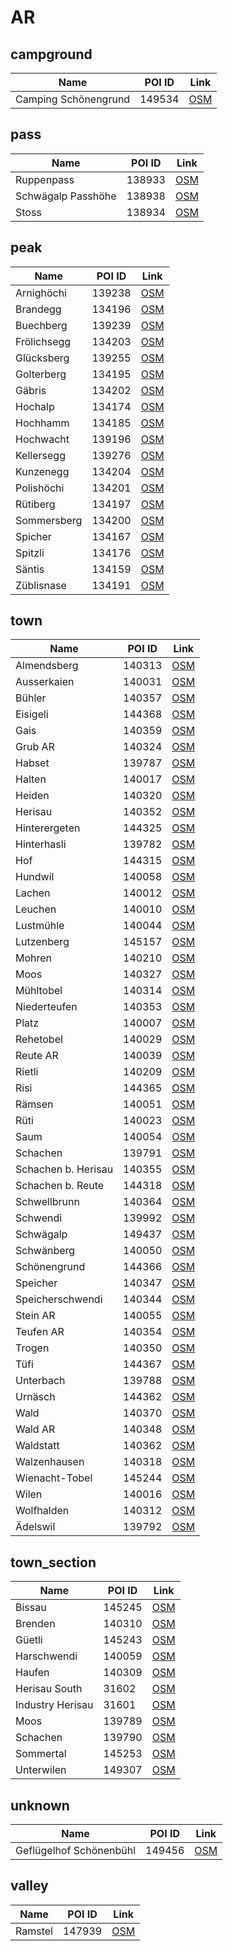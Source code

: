 # AR

## campground

| Name | POI ID | Link |
| ----- | ----- | ---- |
| Camping Schönengrund | 149534 | [OSM](https://www.openstreetmap.org/?mlat=47.329178&mlon=9.224111&zoom=13) |
## pass

| Name | POI ID | Link |
| ----- | ----- | ---- |
| Ruppenpass | 138933 | [OSM](https://www.openstreetmap.org/?mlat=47.3961167154851&mlon=9.50278247613953&zoom=13) |
| Schwägalp Passhöhe | 138938 | [OSM](https://www.openstreetmap.org/?mlat=47.2535741865426&mlon=9.303768683031358&zoom=13) |
| Stoss | 138934 | [OSM](https://www.openstreetmap.org/?mlat=47.36202937435202&mlon=9.465430919073103&zoom=13) |
## peak

| Name | POI ID | Link |
| ----- | ----- | ---- |
| Arnighöchi | 139238 | [OSM](https://www.openstreetmap.org/?mlat=47.339333848675764&mlon=9.22196775226163&zoom=13) |
| Brandegg | 134196 | [OSM](https://www.openstreetmap.org/?mlat=47.34969232575231&mlon=9.485534848639114&zoom=13) |
| Buechberg | 139239 | [OSM](https://www.openstreetmap.org/?mlat=47.35242990867781&mlon=9.33429939346018&zoom=13) |
| Frölichsegg | 134203 | [OSM](https://www.openstreetmap.org/?mlat=47.396531913928854&mlon=9.381776253957888&zoom=13) |
| Glücksberg | 139255 | [OSM](https://www.openstreetmap.org/?mlat=47.26843023439716&mlon=9.285959180292942&zoom=13) |
| Golterberg | 134195 | [OSM](https://www.openstreetmap.org/?mlat=47.34721545705033&mlon=9.479199985488304&zoom=13) |
| Gäbris | 134202 | [OSM](https://www.openstreetmap.org/?mlat=47.381354368668525&mlon=9.467771142314287&zoom=13) |
| Hochalp | 134174 | [OSM](https://www.openstreetmap.org/?mlat=47.275279467225275&mlon=9.253981160165752&zoom=13) |
| Hochhamm | 134185 | [OSM](https://www.openstreetmap.org/?mlat=47.31693414700239&mlon=9.24503707669222&zoom=13) |
| Hochwacht | 139196 | [OSM](https://www.openstreetmap.org/?mlat=47.346576593482204&mlon=9.209736840611269&zoom=13) |
| Kellersegg | 139276 | [OSM](https://www.openstreetmap.org/?mlat=47.388022218695085&mlon=9.490372436769416&zoom=13) |
| Kunzenegg | 134204 | [OSM](https://www.openstreetmap.org/?mlat=47.40062894504463&mlon=9.40365364024507&zoom=13) |
| Polishöchi | 134201 | [OSM](https://www.openstreetmap.org/?mlat=47.37468242389267&mlon=9.24061063026895&zoom=13) |
| Rütiberg | 134197 | [OSM](https://www.openstreetmap.org/?mlat=47.36248103965517&mlon=9.237863911452056&zoom=13) |
| Sommersberg | 134200 | [OSM](https://www.openstreetmap.org/?mlat=47.368122606229&mlon=9.48931344346678&zoom=13) |
| Spicher | 134167 | [OSM](https://www.openstreetmap.org/?mlat=47.26573120100066&mlon=9.27515340464219&zoom=13) |
| Spitzli | 134176 | [OSM](https://www.openstreetmap.org/?mlat=47.28352617933834&mlon=9.292570556489405&zoom=13) |
| Säntis | 134159 | [OSM](https://www.openstreetmap.org/?mlat=47.24942774559272&mlon=9.34323266321604&zoom=13) |
| Züblisnase | 134191 | [OSM](https://www.openstreetmap.org/?mlat=47.34366474519232&mlon=9.194469035656859&zoom=13) |
## town

| Name | POI ID | Link |
| ----- | ----- | ---- |
| Almendsberg | 140313 | [OSM](https://www.openstreetmap.org/?mlat=47.4548544306091&mlon=9.593177586804769&zoom=13) |
| Ausserkaien | 140031 | [OSM](https://www.openstreetmap.org/?mlat=47.42821802213655&mlon=9.50352619938589&zoom=13) |
| Bühler | 140357 | [OSM](https://www.openstreetmap.org/?mlat=47.37359061433299&mlon=9.418846643613747&zoom=13) |
| Eisigeli | 144368 | [OSM](https://www.openstreetmap.org/?mlat=47.33974543782162&mlon=9.246273774480631&zoom=13) |
| Gais | 140359 | [OSM](https://www.openstreetmap.org/?mlat=47.362177768951724&mlon=9.454866976472807&zoom=13) |
| Grub AR | 140324 | [OSM](https://www.openstreetmap.org/?mlat=47.44684635269858&mlon=9.51025471837204&zoom=13) |
| Habset | 139787 | [OSM](https://www.openstreetmap.org/?mlat=47.42710435894192&mlon=9.461108819479126&zoom=13) |
| Halten | 140017 | [OSM](https://www.openstreetmap.org/?mlat=47.44269245760176&mlon=9.496875946027817&zoom=13) |
| Heiden | 140320 | [OSM](https://www.openstreetmap.org/?mlat=47.442819754400425&mlon=9.53300323062122&zoom=13) |
| Herisau | 140352 | [OSM](https://www.openstreetmap.org/?mlat=47.386521611419546&mlon=9.277737630419871&zoom=13) |
| Hinterergeten | 144325 | [OSM](https://www.openstreetmap.org/?mlat=47.44456378672525&mlon=9.539888327562782&zoom=13) |
| Hinterhasli | 139782 | [OSM](https://www.openstreetmap.org/?mlat=47.4626885566784&mlon=9.556926927659683&zoom=13) |
| Hof | 144315 | [OSM](https://www.openstreetmap.org/?mlat=47.46195293654131&mlon=9.5750783084005&zoom=13) |
| Hundwil | 140058 | [OSM](https://www.openstreetmap.org/?mlat=47.36223094671459&mlon=9.31689383986279&zoom=13) |
| Lachen | 140012 | [OSM](https://www.openstreetmap.org/?mlat=47.441321528100666&mlon=9.5835296171933&zoom=13) |
| Leuchen | 140010 | [OSM](https://www.openstreetmap.org/?mlat=47.44211510839567&mlon=9.62677714640926&zoom=13) |
| Lustmühle | 140044 | [OSM](https://www.openstreetmap.org/?mlat=47.398372835819174&mlon=9.356539632683159&zoom=13) |
| Lutzenberg | 145157 | [OSM](https://www.openstreetmap.org/?mlat=47.459531914097724&mlon=9.575556979415826&zoom=13) |
| Mohren | 140210 | [OSM](https://www.openstreetmap.org/?mlat=47.4051464698488&mlon=9.571260510749326&zoom=13) |
| Moos | 140327 | [OSM](https://www.openstreetmap.org/?mlat=47.44546717754637&mlon=9.592853606127399&zoom=13) |
| Mühltobel | 140314 | [OSM](https://www.openstreetmap.org/?mlat=47.45556301773436&mlon=9.566461387732323&zoom=13) |
| Niederteufen | 140353 | [OSM](https://www.openstreetmap.org/?mlat=47.39236501852958&mlon=9.366448057606542&zoom=13) |
| Platz | 140007 | [OSM](https://www.openstreetmap.org/?mlat=47.444048978821215&mlon=9.615468429392214&zoom=13) |
| Rehetobel | 140029 | [OSM](https://www.openstreetmap.org/?mlat=47.42657307138253&mlon=9.482594204071589&zoom=13) |
| Reute AR | 140039 | [OSM](https://www.openstreetmap.org/?mlat=47.419826548591374&mlon=9.574121194613713&zoom=13) |
| Rietli | 140209 | [OSM](https://www.openstreetmap.org/?mlat=47.361516267361104&mlon=9.485501515209876&zoom=13) |
| Risi | 144365 | [OSM](https://www.openstreetmap.org/?mlat=47.34270471118638&mlon=9.232284690324715&zoom=13) |
| Rämsen | 140051 | [OSM](https://www.openstreetmap.org/?mlat=47.38975214908702&mlon=9.342497344302243&zoom=13) |
| Rüti | 140023 | [OSM](https://www.openstreetmap.org/?mlat=47.43666830874335&mlon=9.4749123922063&zoom=13) |
| Saum | 140054 | [OSM](https://www.openstreetmap.org/?mlat=47.38689075872026&mlon=9.306864238786869&zoom=13) |
| Schachen | 139791 | [OSM](https://www.openstreetmap.org/?mlat=47.36148779218841&mlon=9.474412312365745&zoom=13) |
| Schachen b. Herisau | 140355 | [OSM](https://www.openstreetmap.org/?mlat=47.38360965687227&mlon=9.241350416957948&zoom=13) |
| Schachen b. Reute | 144318 | [OSM](https://www.openstreetmap.org/?mlat=47.42491775209036&mlon=9.562063473412474&zoom=13) |
| Schwellbrunn | 140364 | [OSM](https://www.openstreetmap.org/?mlat=47.353827394269246&mlon=9.248448621596348&zoom=13) |
| Schwendi | 139992 | [OSM](https://www.openstreetmap.org/?mlat=47.46014914815035&mlon=9.530799726741938&zoom=13) |
| Schwägalp | 149437 | [OSM](https://www.openstreetmap.org/?mlat=47.256524&mlon=9.319915&zoom=13) |
| Schwänberg | 140050 | [OSM](https://www.openstreetmap.org/?mlat=47.39468479922101&mlon=9.241728087105798&zoom=13) |
| Schönengrund | 144366 | [OSM](https://www.openstreetmap.org/?mlat=47.3257376126364&mlon=9.226517362317205&zoom=13) |
| Speicher | 140347 | [OSM](https://www.openstreetmap.org/?mlat=47.41218933955665&mlon=9.443783467096665&zoom=13) |
| Speicherschwendi | 140344 | [OSM](https://www.openstreetmap.org/?mlat=47.425456951498646&mlon=9.439217248121363&zoom=13) |
| Stein AR | 140055 | [OSM](https://www.openstreetmap.org/?mlat=47.36988956948847&mlon=9.343026142919943&zoom=13) |
| Teufen AR | 140354 | [OSM](https://www.openstreetmap.org/?mlat=47.3895153102925&mlon=9.389748064333945&zoom=13) |
| Trogen | 140350 | [OSM](https://www.openstreetmap.org/?mlat=47.40719135609038&mlon=9.461261740362024&zoom=13) |
| Tüfi | 144367 | [OSM](https://www.openstreetmap.org/?mlat=47.33348959864932&mlon=9.234231705056134&zoom=13) |
| Unterbach | 139788 | [OSM](https://www.openstreetmap.org/?mlat=47.398159153481316&mlon=9.456536519135273&zoom=13) |
| Urnäsch | 144362 | [OSM](https://www.openstreetmap.org/?mlat=47.312821558607425&mlon=9.279909972410746&zoom=13) |
| Wald | 140370 | [OSM](https://www.openstreetmap.org/?mlat=47.32927943002789&mlon=9.224506239092214&zoom=13) |
| Wald AR | 140348 | [OSM](https://www.openstreetmap.org/?mlat=47.41588525743592&mlon=9.489212738655668&zoom=13) |
| Waldstatt | 140362 | [OSM](https://www.openstreetmap.org/?mlat=47.35626544248629&mlon=9.284104599204728&zoom=13) |
| Walzenhausen | 140318 | [OSM](https://www.openstreetmap.org/?mlat=47.4497330587914&mlon=9.602773622111572&zoom=13) |
| Wienacht-Tobel | 145244 | [OSM](https://www.openstreetmap.org/?mlat=47.46518636424446&mlon=9.535841074623226&zoom=13) |
| Wilen | 140016 | [OSM](https://www.openstreetmap.org/?mlat=47.43988102745365&mlon=9.616430085341811&zoom=13) |
| Wolfhalden | 140312 | [OSM](https://www.openstreetmap.org/?mlat=47.45365519777448&mlon=9.550072330746316&zoom=13) |
| Ädelswil | 139792 | [OSM](https://www.openstreetmap.org/?mlat=47.3630381404412&mlon=9.259810868172158&zoom=13) |
## town_section

| Name | POI ID | Link |
| ----- | ----- | ---- |
| Bissau | 145245 | [OSM](https://www.openstreetmap.org/?mlat=47.438320327626876&mlon=9.53474395354995&zoom=13) |
| Brenden | 140310 | [OSM](https://www.openstreetmap.org/?mlat=47.459305658211605&mlon=9.58272901114406&zoom=13) |
| Güetli | 145243 | [OSM](https://www.openstreetmap.org/?mlat=47.44820732429282&mlon=9.606956347873348&zoom=13) |
| Harschwendi | 140059 | [OSM](https://www.openstreetmap.org/?mlat=47.35405843965033&mlon=9.273604724208207&zoom=13) |
| Haufen | 140309 | [OSM](https://www.openstreetmap.org/?mlat=47.460605904647004&mlon=9.566942927443533&zoom=13) |
| Herisau South | 31602 | [OSM](https://www.openstreetmap.org/?mlat=47.3906&mlon=9.2913&zoom=13) |
| Industry Herisau | 31601 | [OSM](https://www.openstreetmap.org/?mlat=47.3814&mlon=9.2765&zoom=13) |
| Moos | 139789 | [OSM](https://www.openstreetmap.org/?mlat=47.38240375693525&mlon=9.241322715403719&zoom=13) |
| Schachen | 139790 | [OSM](https://www.openstreetmap.org/?mlat=47.3700538351184&mlon=9.341004183125552&zoom=13) |
| Sommertal | 145253 | [OSM](https://www.openstreetmap.org/?mlat=47.3550193676878&mlon=9.245728642615818&zoom=13) |
| Unterwilen | 149307 | [OSM](https://www.openstreetmap.org/?mlat=47.42513036829407&mlon=9.438167214310864&zoom=13) |
## unknown

| Name | POI ID | Link |
| ----- | ----- | ---- |
| Geflügelhof Schönenbühl | 149456 | [OSM](https://www.openstreetmap.org/?mlat=47.43966&mlon=9.561162&zoom=13) |
## valley

| Name | POI ID | Link |
| ----- | ----- | ---- |
| Ramstel | 147939 | [OSM](https://www.openstreetmap.org/?mlat=47.40828326096739&mlon=9.562841732935386&zoom=13) |
